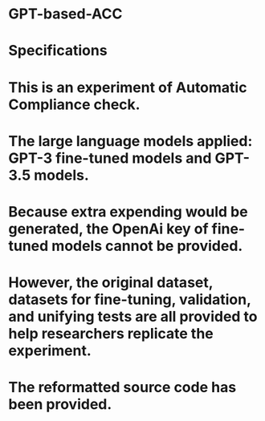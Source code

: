 # GPT-based-ACC
# Specifications
# This is an experiment of Automatic Compliance check.
# The large language models applied: GPT-3 fine-tuned models and GPT-3.5 models.
# Because extra expending would be generated, the OpenAi key of fine-tuned models cannot be provided. 
# However, the original dataset, datasets for fine-tuning, validation, and unifying tests are all provided to help researchers replicate the experiment.
# The reformatted source code has been provided.
